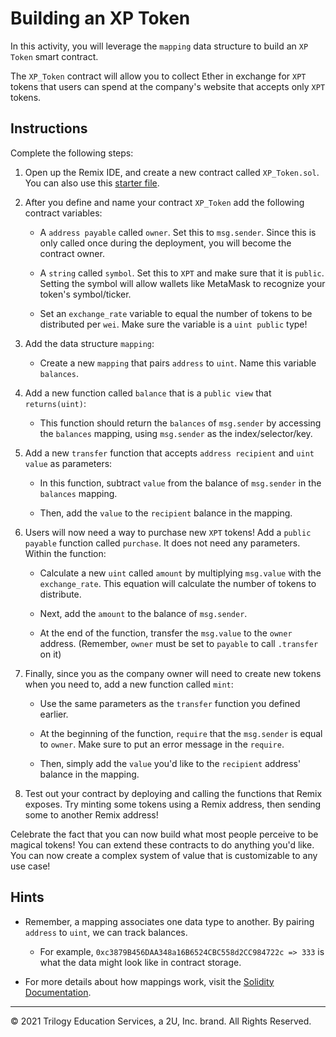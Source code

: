 # Building an XP Token

In this activity, you will leverage the `mapping` data structure to build an `XP Token` smart contract.

The `XP_Token` contract will allow you to collect Ether in exchange for `XPT` tokens that users can spend at the company's website that accepts only `XPT` tokens.

## Instructions

Complete the following steps:

1. Open up the Remix IDE, and create a new contract called `XP_Token.sol`. You can also use this [starter file](./Unsolved/XP_Token.sol).

2. After you define and name your contract `XP_Token` add the following contract variables:

    * A `address payable` called `owner`. Set this to `msg.sender`. Since this is only called once during the deployment, you will become the contract owner.

    * A `string` called `symbol`. Set this to `XPT` and make sure that it is `public`. Setting the symbol will allow wallets like MetaMask to recognize your token's symbol/ticker.

    * Set an `exchange_rate` variable to equal the number of tokens to be distributed per `wei`. Make sure the variable is a `uint public` type!

3. Add the data structure `mapping`:

    * Create a new `mapping` that pairs `address` to `uint`. Name this variable `balances`.

4. Add a new function called `balance` that is a `public view` that `returns(uint)`:

    * This function should return the `balances` of `msg.sender` by accessing the `balances` mapping, using `msg.sender` as the index/selector/key.

5. Add a new `transfer` function that accepts `address recipient` and `uint value` as parameters:

    * In this function, subtract `value` from the balance of `msg.sender` in the `balances` mapping.

    * Then, add the `value` to the `recipient` balance in the mapping.

6. Users will now need a way to purchase new `XPT` tokens! Add a `public payable` function called `purchase`. It does not need any parameters. Within the function:

    * Calculate a new `uint` called `amount` by multiplying `msg.value` with the `exchange_rate`. This equation will calculate the number of tokens to distribute.

    * Next, add the `amount` to the balance of `msg.sender`.

    * At the end of the function, transfer the `msg.value` to the `owner` address. (Remember, `owner` must be set to `payable` to call `.transfer` on it)

7. Finally, since you as the company owner will need to create new tokens when you need to, add a new function called `mint`:

    * Use the same parameters as the `transfer` function you defined earlier.

    * At the beginning of the function, `require` that the `msg.sender` is equal to `owner`. Make sure to put an error message in the `require`.

    * Then, simply add the `value` you'd like to the `recipient` address' balance in the mapping.

8. Test out your contract by deploying and calling the functions that Remix exposes. Try minting some tokens using a Remix address, then sending some to another Remix address!

Celebrate the fact that you can now build what most people perceive to be magical tokens! You can extend these contracts to do anything you'd like. You can now create a complex system of value that is customizable to any use case!

## Hints

* Remember, a mapping associates one data type to another. By pairing `address` to `uint`, we can track balances.

  * For example, `0xc3879B456DAA348a16B6524CBC558d2CC984722c => 333` is what the data might look like in contract storage.

* For more details about how mappings work, visit the [Solidity Documentation](https://solidity.readthedocs.io/en/v0.5.13/types.html#mapping-types).

---

© 2021 Trilogy Education Services, a 2U, Inc. brand. All Rights Reserved.
